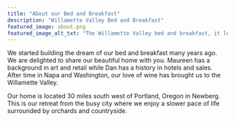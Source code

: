 ```yaml
---
title: "About our Bed and Breakfast"
description: "Willamette Valley Bed and Breakfast"
featured_image: about.png
featured_image_alt_txt: "The Willamette Valley bed and breakfast, it looks nice."
---
```


We started building the dream of our bed and breakfast many years ago. We are delighted to share our beautiful home with you. Maureen has a background in art and retail while Dan has a history in hotels and sales. After time in Napa and Washington, our love of wine has brought us to the Willamette Valley.

Our home is located 30 miles south west of Portland, Oregon in Newberg. This is our retreat from the busy city where we enjoy a slower pace of life surrounded by orchards and countryside.
